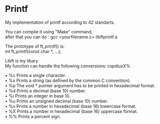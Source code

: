 # Printf
My implementation of printf according to 42 standarts.<br />

You can compile it using "Make" command,<br />
after that you can do : gcc <yourfilename.c> libftprintf.a<br />

The prototype of ft_printf() is:<br />
  int ft_printf(const char *, ...);<br />

Libft is my libary<br />
My function can handle the following conversions: cspdiuxX%<br />

• %c Prints a single character.<br />
• %s Prints a string (as defined by the common C convention).<br />
• %p The void * pointer argument has to be printed in hexadecimal format.<br />
• %d Prints a decimal (base 10) number.<br />
• %i Prints an integer in base 10.<br />
• %u Prints an unsigned decimal (base 10) number.<br />
• %x Prints a number in hexadecimal (base 16) lowercase format.<br />
• %X Prints a number in hexadecimal (base 16) uppercase format.<br />
• %% Prints a percent sign.<br />
